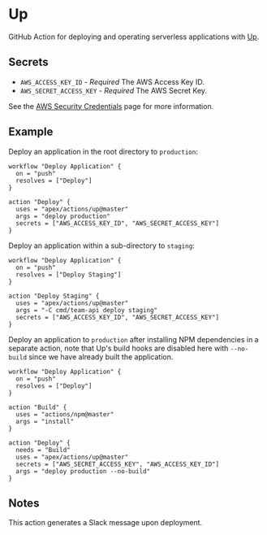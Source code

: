 # Up

GitHub Action for deploying and operating serverless applications with [Up](https://github.com/apex/up).

## Secrets

- `AWS_ACCESS_KEY_ID` - *Required* The AWS Access Key ID.
- `AWS_SECRET_ACCESS_KEY` - *Required* The AWS Secret Key.

See the [AWS Security Credentials](https://docs.aws.amazon.com/general/latest/gr/aws-security-credentials.html) page for more information.

## Example

Deploy an application in the root directory to `production`:

```hcl
workflow "Deploy Application" {
  on = "push"
  resolves = ["Deploy"]
}

action "Deploy" {
  uses = "apex/actions/up@master"
  args = "deploy production"
  secrets = ["AWS_ACCESS_KEY_ID", "AWS_SECRET_ACCESS_KEY"]
}
```

Deploy an application within a sub-directory to `staging`:

```hcl
workflow "Deploy Application" {
  on = "push"
  resolves = ["Deploy Staging"]
}

action "Deploy Staging" {
  uses = "apex/actions/up@master"
  args = "-C cmd/team-api deploy staging"
  secrets = ["AWS_ACCESS_KEY_ID", "AWS_SECRET_ACCESS_KEY"]
}
```

Deploy an application to `production` after installing NPM dependencies
in a separate action, note that Up's build hooks are disabled here with `--no-build` since
we have already built the application.

```
workflow "Deploy Application" {
  on = "push"
  resolves = ["Deploy"]
}

action "Build" {
  uses = "actions/npm@master"
  args = "install"
}

action "Deploy" {
  needs = "Build"
  uses = "apex/actions/up@master"
  secrets = ["AWS_SECRET_ACCESS_KEY", "AWS_ACCESS_KEY_ID"]
  args = "deploy production --no-build"
}
```

## Notes

This action generates a Slack message upon deployment.
